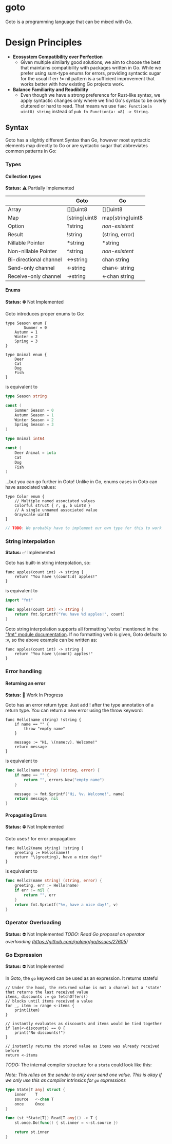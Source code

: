 # goto
Goto is a programming language that can be mixed with Go.

# Design Principles
- **Ecosystem Compatibility over Perfection**
  - Given multiple similarly good solutions, we aim to choose the best that maintains compatibility with packages written in Go. While we prefer using sum-type enums for errors, providing syntactic sugar for the usual if err != nil pattern is a sufficient improvement that works better with how existing Go projects work.
- **Balance Familiarity and Readibility**
  - Even though we have a strong preference for Rust-like syntax, we apply syntactic changes only where we find Go's syntax to be overly cluttered or hard to read. That means we use `func Function(a uint8) string` instead of `pub fn Function(a: u8) -> String`.

## Syntax
Goto has a slightly different Syntax than Go, however most syntactic elements map directly to Go or are syntactic sugar that abbreviates common patterns in Go:

### Types
#### Collection types
**Status:** ⚠️ Partially Implemented

|        		 | Goto			| Go			
|------------------------|----------------------|-------------------
| Array  		 | [][]uint8		| [][]uint8
| Map    		 | [string]uint8	| map[string]uint8
| Option 		 | ?string		| *non-existent*
| Result    		 | !string		| (string, error)
| Nillable Pointer	 | *string		| *string
| Non-nillable Pointer	 | ^string		| *non-existent*
| Bi-directional channel | <->string		| chan string
| Send-only channel	 | <-string		| chan<- string
| Receive-only channel	 | ->string		| <-chan string

#### Enums
**Status:** ⛔️ Not Implemented

Goto introduces proper enums to Go:

```goto
type Season enum {
        Summer = 0
	Autumn = 1
	Winter = 2
  	Spring = 3
}

type Animal enum {
	Deer
	Cat
	Dog
	Fish
}
```

is equivalent to

```go
type Season string

const (
	Summer Season = 0
	Autumn Season = 1
	Winter Season = 2
	Spring Season = 3
)

type Animal int64

const (
	Deer Animal = iota
	Cat
	Dog
	Fish
)
```

...but you can go further in Goto! Unlike in Go, enums cases in Goto can have associated values:

```goto
type Color enum {
	// Multiple named associated values
	Colorful struct { r, g, b uint8 }
	// A single unnamed associated value
	Grayscale uint8
}
```

```go
// TODO: We probably have to implement our own type for this to work
```
### String interpolation
**Status:** ✅ Implemented

Goto has built-in string interpolation, so:
```goto
func apples(count int) -> string {
	return "You have \(count:d) apples!"
}
```

is equivalent to

```go
import "fmt"

func apples(count int) -> string {
	return fmt.Sprintf("You have %d apples!", count)
}
```

Goto string interpolation supports all formatting 'verbs' mentioned in the ["fmt" module documentation](https://pkg.go.dev/fmt).
If no formatting verb is given, Goto defaults to :v, so the above example can be written as:

```goto
func apples(count int) -> string {
	return "You have \(count) apples!"
}
```

### Error handling
#### Returning an error
**Status:** 🚧 Work In Progress

Goto has an error return type: Just add ! after the type annotation of a return type.
You can return a new error using the throw keyword:
```goto
func Hello(name string) !string {
	if name == "" {
		throw "empty name"
	}

	message := "Hi, \(name:v). Welcome!"
	return message
}
```

is equivalent to

```go
func Hello(name string) (string, error) {
	if name == "" {
		return "", errors.New("empty name")
	}

	message := fmt.Sprintf("Hi, %v. Welcome!", name)
	return message, nil
}
```

#### Propagating Errors
**Status:** ⛔️ Not Implemented

Goto uses ! for error propagation:
```goto
func Hello2(name string) !string {
	greeting := Hello(name)!
	return "\(greeting), have a nice day!"
}
```

is equivalent to

```go
func Hello2(name string) (string, error) {
	greeting, err := Hello(name)
	if err != nil {
		return "", err
	}
	return fmt.Sprintf("%v, have a nice day!", v)
}
```

### Operator Overloading
**Status:** ⛔️ Not Implemented
*TODO: Read Go proposal on operator overloading (https://github.com/golang/go/issues/27605)*

### Go Expression
**Status:** ⛔️ Not Implemented

In Goto, the `go` keyword can be used as an expression. It returns stateful 

```goto
// Under the hood, the returned value is not a channel but a 'state' that returns the last received value
items, discounts := go fetchOffers()
// blocks until items received a value
for _, item := range <-items {
	print(item)
}

// instantly evaluates as discounts and items would be tied together
if len(<-discounts) == 0 {
	print("No discounts!")
}

// instantly returns the stored value as items was already received before
return <-items
```

*TODO:* The internal compiler structure for a `state` could look like this:

*Note: This relies on the sender to only ever send one value. This is okay if we only use this as compiler intrinsics for `go` expressions*
```go
type State[T any] struct {
	inner    T
	source   <-chan T
	once     Once
}

func (st *State[T]) Read[T any]() -> T {
	st.once.Do(func() { st.inner = <-st.source })

	return st.inner
}
```
